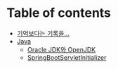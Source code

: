 # Table of contents

* [기억보다는 기록을...](README.md)
* [Java](java/README.md)
  * [Oracle JDK와 OpenJDK](java/oracle-jdk-openjdk.md)
  * [SpringBootServletInitializer](java/springbootservletinitializer.md)


